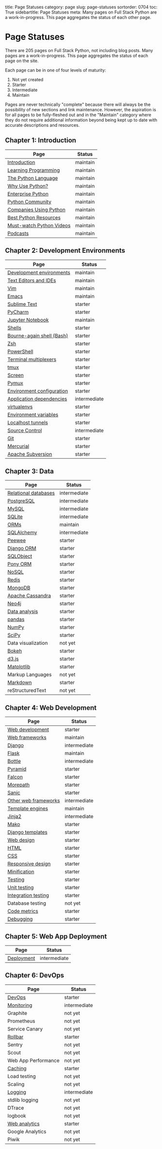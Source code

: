 title: Page Statuses
category: page
slug: page-statuses
sortorder: 0704
toc: True
sidebartitle: Page Statuses
meta: Many pages on Full Stack Python are a work-in-progress. This page aggregates the status of each other page.


# Page Statuses
There are 205 pages on Full Stack Python, not including blog posts. Many 
pages are a work-in-progress. This page aggregates the status of each page 
on the site.

Each page can be in one of four levels of maturity:

1. Not yet created
2. Starter
3. Intermediate
4. Maintain

Pages are never technically "complete" because there will always be
the possibility of new sections and link maintenance. However, the
aspiration is for all pages to be fully-fleshed out and in the "Maintain"
category where they do not require additional information beyond being
kept up to date with accurate descriptions and resources.


## Chapter 1: Introduction
|Page                                                     | Status       |
|---------------------------------------------------------|--------------|
|[Introduction](/introduction.html)                       | maintain     |
|[Learning Programming](/learning-programming.html)       | maintain     |
|[The Python Language](/python-programming-language.html) | maintain     |
|[Why Use Python?](/why-use-python.html)                  | maintain     |
|[Enterprise Python](/enterprise-python.html)             | maintain     |
|[Python Community](/python-community.html)               | maintain     |
|[Companies Using Python](/companies-using-python.html)   | maintain     |
|[Best Python Resources](/best-python-resources.html)     | maintain     |
|[Must-watch Python Videos](/best-python-videos.html)     | maintain     |
|[Podcasts](/best-python-podcasts.html)                   | maintain     |


## Chapter 2: Development Environments
|Page                                                          | Status       |
|--------------------------------------------------------------|--------------|
|[Development environments](/development-environments.html)    | maintain     |
|[Text Editors and IDEs](/text-editors-ides.html)              | maintain     |
|[Vim](/vim.html)                                              | maintain     |
|[Emacs](/emacs.html)                                          | maintain     |
|[Sublime Text](/sublime-text.html)                            | starter      |
|[PyCharm](/pycharm.html)                                      | starter      |
|[Jupyter Notebook](/jupyter-notebook.html)                    | maintain     |
|[Shells](/shells.html)                                        | starter      | 
|[Bourne-again shell (Bash)](/bourne-again-shell-bash.html)    | starter      | 
|[Zsh](/zsh-shell.html)                                        | starter      | 
|[PowerShell](/powershell.html)                                | starter      | 
|[Terminal multiplexers](/terminal-multiplexers.html)          | starter      |
|[tmux](/tmux.html)                                            | starter      |
|[Screen](/screen.html)                                        | starter      |
|[Pymux](/pymux.html)                                          | starter      |
|[Environment configuration](/environment-configuration.html)  | starter      |
|[Application dependencies](/application-dependencies.html)    | intermediate |
|[virtualenvs](/virtual-environments-virtualenvs-venvs.html)   | starter      |
|[Environment variables](/environment-variables.html)          | starter      |
|[Localhost tunnels](/localhost-tunnels.html)                  | starter      |
|[Source Control](/source-control.html)                        | intermediate |
|[Git](/git.html)                                              | starter      |
|[Mercurial](/mercurial.html)                                  | starter      |
|[Apache Subversion](/apache-subversion.html)                  | starter      |


## Chapter 3: Data
|Page                                                       | Status       |
|-----------------------------------------------------------|--------------|
|[Relational databases](/databases.html)                    | intermediate |
|[PostgreSQL](/postgresql.html)                             | intermediate |
|[MySQL](/mysql.html)                                       | intermediate |
|[SQLite](/sqlite.html)                                     | intermediate |
|[ORMs](/object-relational-mappers-orms.html)               | maintain     |
|[SQLAlchemy](/sqlalchemy.html)                             | intermediate |
|[Peewee](/peewee.html)                                     | starter      |
|[Django ORM](/django-orm.html)                             | starter      |
|[SQLObject](/sqlobject.html)                               | starter      |
|[Pony ORM](/pony-orm.html)                                 | starter      |
|[NoSQL](/no-sql-datastore.html)                            | starter      |
|[Redis](/redis.html)                                       | starter      |
|[MongoDB](/mongodb.html)                                   | starter      |
|[Apache Cassandra](/apache-cassandra.html)                 | starter      |
|[Neo4j](/neo4j.html)                                       | starter      |
|[Data analysis](/data-analysis.html)                       | starter      |
|[pandas](/pandas.html)                                     | starter      |
|[NumPy](/numpy.html)                                       | starter      |
|[SciPy](/scipy.html)                                       | starter      |
|Data visualization                                         | not yet      |
|[Bokeh](/bokeh.html)                                       | starter      |
|[d3.js](d3-js.html)                                        | starter      |
|[Matplotlib](matplotlib.html)                              | starter      |
|Markup Languages                                           | not yet      |
|[Markdown](/markdown.html)                                 | starter      |
|reStructuredText                                           | not yet      |


## Chapter 4: Web Development
|Page                                                       | Status       |
|-----------------------------------------------------------|--------------|
|[Web development](/web-development.html)                   | starter      |
|[Web frameworks](/web-frameworks.html)                     | maintain     |
|[Django](/django.html)                                     | intermediate |
|[Flask](/flask.html)                                       | maintain     |
|[Bottle](/bottle.html)                                     | intermediate |
|[Pyramid](/pyramid.html)                                   | starter      |
|[Falcon](/falcon.html)                                     | starter      |
|[Morepath](/morepath.html)                                 | starter      |
|[Sanic](/sanic.html)                                       | starter      |
|[Other web frameworks](/other-web-frameworks.html)         | intermediate |
|[Template engines](/template-engines.html)                 | maintain     |
|[Jinja2](/jinja2.html)                                     | intermediate |
|[Mako](/mako.html)                                         | starter      |
|[Django templates](/django-templates.html)                 | starter      |
|[Web design](/web-design.html)                             | starter      |
|[HTML](/hypertext-markup-language-html.html)               | starter      |
|[CSS](/cascading-style-sheets.html)                        | starter      |
|[Responsive design](/responsive-design.html)               | starter      |
|[Minification](/minification.html)                         | starter      |
|[Testing](/testing.html)                                   | starter      |
|[Unit testing](/unit-testing.html)                         | starter      |
|[Integration testing](/integration-testing.html)           | starter      |
|Database testing                                           | not yet      |
|[Code metrics](/code-metrics.html)                         | starter      |
|[Debugging](/debugging.html)                               | starter      |


## Chapter 5: Web App Deployment
|Page                                                        | Status       |
|------------------------------------------------------------|--------------|
|[Deployment](/deployment.html)                              | intermediate |


## Chapter 6: DevOps
|Page                                                        | Status       |
|------------------------------------------------------------|--------------|
|[DevOps](/devops.html)                                      | starter      |
|[Monitoring](/monitoring.html)                              | intermediate |
|Graphite                                                    | not yet      |
|Prometheus                                                  | not yet      |
|Service Canary                                              | not yet      |
|[Rollbar](/rollbar.html)                                    | starter      |
|Sentry                                                      | not yet      |
|Scout                                                       | not yet      |
|Web App Performance                                         | not yet      |
|[Caching](/caching.html)                                    | starter      |
|Load testing                                                | not yet      |
|Scaling                                                     | not yet      |
|[Logging](/logging.html)                                    | intermediate |
|stdlib logging                                              | not yet      |
|DTrace                                                      | not yet      |
|logbook                                                     | not yet      |
|[Web analytics](/web-analytics.html)                        | starter      |
|Google Analytics                                            | not yet      |
|Piwik                                                       | not yet      |

